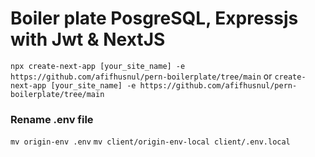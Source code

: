 # Boiler plate PosgreSQL, Expressjs with Jwt & NextJS
```npx create-next-app [your_site_name] -e https://github.com/afifhusnul/pern-boilerplate/tree/main```
or
```create-next-app [your_site_name] -e https://github.com/afifhusnul/pern-boilerplate/tree/main```

### Rename .env file

```mv origin-env .env```
```mv client/origin-env-local client/.env.local```
